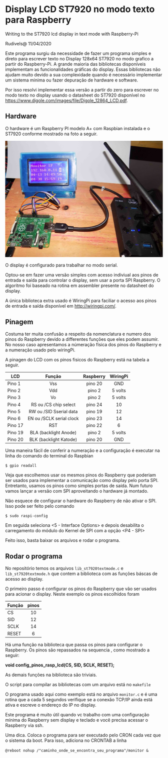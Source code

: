 # Display LCD ST7920 no modo texto para Raspberry
Writing to the ST7920 lcd display in text mode with Raspberry-Pi

Rudivels@ 11/04/2020

Este programa surgiu da necessidade de fazer um programa simples e direto para 
escrever texto no Display 128x64 ST7920 no modo grafico a partir do Raspberry-Pi.
A grande maioria das bibliotecas disponíveis implementam as funcionalidades gráficas 
do display. Essas bibliotecas não ajudam muito devido a sua complexidade quando é necessário implementar um sistema minima ou fazer depuração de hardware e software.

Por isso resolvi implementar essa versão a partir do zero para escrever no modo texto no display usando o datasheet do ST7920 disponível no  <https://www.digole.com/images/file/Digole_12864_LCD.pdf>.

## Hardware
O hardware é um Raspberry PI modelo A+ com Raspbian instalada e o ST7920 conforme mostrado na foto a seguir. 

![Alt text](./fotolcd.jpg)


O display é configurado para trabalhar no modo serial.

Optou-se em fazer uma versão simples com acesso indiviual aos pinos de entrada e saída para controlar o display, sem usar a porta SPI Raspberry. 
O algoritmo foi baseado na rotina em assembler presente no datasheet do display. 

A única biblioteca extra usado é WiringPi para faciliar o acesso aos pinos de entrada e saída disponível em <http://wiringpi.com/>.


## Pinagem


Costuma ter muita confusão a respeito da nomenclatura e numero dos pinos do Raspberry devido a differentes funções que eles podem assumir. No nosso caso apresentamos a númeração física dos pinos do Raspberry e a numeração usado pelo wiringPi.

A pinagen do LCD com os pinos fisicos do Raspberry está na tabela a seguir.


| LCD       | Função                    |  Raspberry | WiringPi |       
|-----------|:-------------------------:|:----------:|:--------:|
| Pino  1   | Vss                       | pino 20    | GND      |
| Pino  2   | Vdd                       | pino  2    | 5 volts  |
| Pino  3   | Vo                        | pino  2    | 5 volts  |
| Pino  4   | RS ou /CS  chip select    | pino 24    | 10       | 
| Pino  5   | RW ou /SID Sserial data   | pino 19    | 12       | 
| Pino  6   | EN ou /SCLK serial clock  | pino 23    | 14       | 
| Pino 17   | RST                       | pino 22    |  6       | 
| Pino 19   | BLA (backlight Anode)     | pino  2    | 5 volts  |
| Pino 20   | BLK (backlight Katode)    | pino 20    | GND      |

Uma maneira fácil de conferir a numeração e a configuração é executar na linha do comando do terminal do Raspbian 

```
$ gpio readall
```

Veja que escolhemos usar os mesmos pinos do Raspberry que poderiam ser usados para implementar a comunicação como display pelo porta SPI. Entretanto, usamos os pinos como simples portas de saída. Num futuro vamos lançar a versão com SPI aproveitando o hardware já montado.

Não esquece de configurar o hardware do Raspberry de não ativar o SPI. Isso pode ser feito pelo comando 

```
$ sudo raspi-config
```


Em seguida seleciona <5 - Interface Options>  e depois desabilita o carregamento do módulo do Kernel de SPI com a opção  <P4 - SPI>

Feito isso, basta baixar os arquivos e rodar o programa.

## Rodar o programa
No repositório temos os arquivos 
`lib_st7920textmode.c` e
`lib_st7920textmode.h` que contem a biblioteca com as funções báscas de acesso ao display. 

O primeiro passo é configurar os pinos do Raspberry que vão ser usados para acionar o display. Neste exemplo os pinos escolhidos foram

| Função | pinos |
|--------|:-----:|
| CS     | 10    |
| SID    | 12    |
| SCLK   | 14    |
| RESET  |  6    |

Há uma função na biblioteca que passa os pinos para configurar o Raspberry. Os pinos são repassados na sequencia , como mostrado a seguir:

**void config\_pinos\_rasp\_lcd(CS, SID, SCLK, RESET);**

As demais funções na biblioteca são triviais.


O script para compilar as bibliotecas com um arquivo está no `makefile`

O programa usado aqui como exemplo está no arquivo `monitor.c` e é uma rotina que a cada 5 segundos verifique se a conexão TCP/IP ainda está ativa e escreve o endereço do IP no display. 

Este programa é muito útil quando vc trabalho com uma configuração mínima do Raspberry sem display e teclado e você precisa acessar o Raspberry via ssh. 

Uma dica. Coloca o programa para ser executado pelo CRON cada vez que o sistema da boot.
Para isso, adiciona no CRONTAB a linha 

`@reboot nohup /"caminho_onde_se_encontra_seu_programa"/monitor &
`